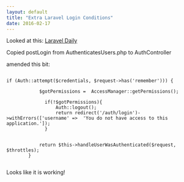```yaml
---
layout: default
title: "Extra Laravel Login Conditions"
date: 2016-02-17
---
```



Looked at this:
[Laravel Daily](http://laraveldaily.com/auth-login-how-to-check-more-than-just-emailpassword/)



Copied postLogin from AuthenticatesUsers.php to AuthController

amended this bit:

```

if (Auth::attempt($credentials, $request->has('remember'))) {

            $gotPermissions =  AccessManager::getPermissions();

              if(!$gotPermissions){
                  Auth::logout();
                  return redirect('/auth/login')->withErrors(['username' =>  'You do not have access to this application.']);
              }


            return $this->handleUserWasAuthenticated($request, $throttles);
        }


```

Looks like it is working!



